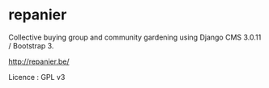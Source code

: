 repanier
========

Collective buying group and community gardening using Django CMS 3.0.11 / Bootstrap 3.

http://repanier.be/

Licence : GPL v3

